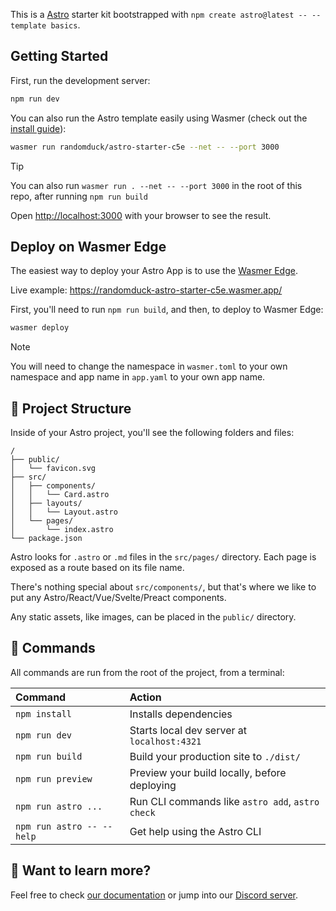 This is a [Astro](https://nextjs.org/) starter kit bootstrapped with `npm create astro@latest -- --template basics`.

## Getting Started

First, run the development server:

```bash
npm run dev
```

You can also run the Astro template easily using Wasmer (check out the [install guide](https://docs.wasmer.io/install)):

```bash
wasmer run randomduck/astro-starter-c5e --net -- --port 3000
```

> [!TIP]
> You can also run `wasmer run . --net -- --port 3000` in the root of this repo, after running `npm run build`


Open [http://localhost:3000](http://localhost:3000) with your browser to see the result.


## Deploy on Wasmer Edge

The easiest way to deploy your Astro App is to use the [Wasmer Edge](https://wasmer.io/products/edge).

Live example: https://randomduck-astro-starter-c5e.wasmer.app/

First, you'll need to run `npm run build`, and then, to deploy to Wasmer Edge:

```bash
wasmer deploy
```

> [!NOTE]
> You will need to change the namespace in `wasmer.toml` to your own namespace and app name in `app.yaml` to your own app name.

## 🚀 Project Structure

Inside of your Astro project, you'll see the following folders and files:

```text
/
├── public/
│   └── favicon.svg
├── src/
│   ├── components/
│   │   └── Card.astro
│   ├── layouts/
│   │   └── Layout.astro
│   └── pages/
│       └── index.astro
└── package.json
```

Astro looks for `.astro` or `.md` files in the `src/pages/` directory. Each page is exposed as a route based on its file name.

There's nothing special about `src/components/`, but that's where we like to put any Astro/React/Vue/Svelte/Preact components.

Any static assets, like images, can be placed in the `public/` directory.

## 🧞 Commands

All commands are run from the root of the project, from a terminal:

| Command                   | Action                                           |
| :------------------------ | :----------------------------------------------- |
| `npm install`             | Installs dependencies                            |
| `npm run dev`             | Starts local dev server at `localhost:4321`      |
| `npm run build`           | Build your production site to `./dist/`          |
| `npm run preview`         | Preview your build locally, before deploying     |
| `npm run astro ...`       | Run CLI commands like `astro add`, `astro check` |
| `npm run astro -- --help` | Get help using the Astro CLI                     |

## 👀 Want to learn more?

Feel free to check [our documentation](https://docs.astro.build) or jump into our [Discord server](https://astro.build/chat).

